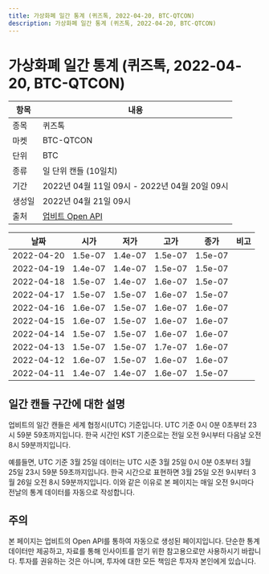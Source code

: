 ```yaml
---
title: 가상화폐 일간 통계 (퀴즈톡, 2022-04-20, BTC-QTCON)
description: 가상화폐 일간 통계 (퀴즈톡, 2022-04-20, BTC-QTCON)
---
```



가상화폐 일간 통계 (퀴즈톡, 2022-04-20, BTC-QTCON)
===

|항목|내용|
|--|--|
|종목|퀴즈톡|
|마켓|BTC-QTCON|
|단위|BTC|
|종류|일 단위 캔들 (10일치)|
|기간|2022년 04월 11일 09시 - 2022년 04월 20일 09시|
|생성일|2022년 04월 21일 09시|
|출처|[업비트 Open API](https://docs.upbit.com)|


|날짜|시가|저가|고가|종가|비고|
|--|--|--|--|--|--|
|2022-04-20|1.5e-07|1.4e-07|1.5e-07|1.5e-07|    |
|2022-04-19|1.4e-07|1.4e-07|1.5e-07|1.5e-07|    |
|2022-04-18|1.5e-07|1.4e-07|1.6e-07|1.5e-07|    |
|2022-04-17|1.5e-07|1.5e-07|1.6e-07|1.5e-07|    |
|2022-04-16|1.6e-07|1.5e-07|1.6e-07|1.6e-07|    |
|2022-04-15|1.6e-07|1.5e-07|1.6e-07|1.6e-07|    |
|2022-04-14|1.5e-07|1.5e-07|1.6e-07|1.6e-07|    |
|2022-04-13|1.5e-07|1.5e-07|1.7e-07|1.6e-07|    |
|2022-04-12|1.6e-07|1.5e-07|1.6e-07|1.6e-07|    |
|2022-04-11|1.4e-07|1.4e-07|1.6e-07|1.5e-07|    |


일간 캔들 구간에 대한 설명
---


업비트의 일간 캔들은 세계 협정시(UTC) 기준입니다. 
UTC 기준 0시 0분 0초부터 23시 59분 59초까지입니다. 
한국 시간인 KST 기준으로는 전일 오전 9시부터 다음날 오전 8시 59분까지입니다. 


예를들면, UTC 기준 3월 25일 데이터는 UTC 시준 3월 25일 0시 0분 0초부터 3월 25일 23시 59분 59초까지입니다. 
한국 시간으로 표현하면 3월 25일 오전 9시부터 3월 26일 오전 8시 59분까지입니다. 
이와 같은 이유로 본 페이지는 매일 오전 9시마다 전날의 통계 데이터를 자동으로 작성합니다. 


주의
---


본 페이지는 업비트의 Open API를 통하여 자동으로 생성된 페이지입니다. 
단순한 통계 데이터만 제공하고, 자료를 통해 인사이트를 얻기 위한 참고용으로만 사용하시기 바랍니다. 
투자를 권유하는 것은 아니며, 투자에 대한 모든 책임은 투자자 본인에게 있습니다. 
